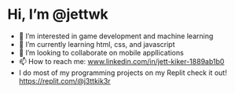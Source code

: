 # Hi, I’m @jettwk #
- 👀 I’m interested in game development and machine learning
- 🌱 I’m currently learning html, css, and javascript
- 💞️ I’m looking to collaborate on mobile appllications
- 📫 How to reach me: www.linkedin.com/in/jett-kiker-1889ab1b0
- I do most of my programming projects on my Replit check it out! https://replit.com/@j3ttkik3r



<!---
jettwk/jettwk is a ✨ special ✨ repository because its `README.md` (this file) appears on your GitHub profile.
You can click the Preview link to take a look at your changes.
--->
